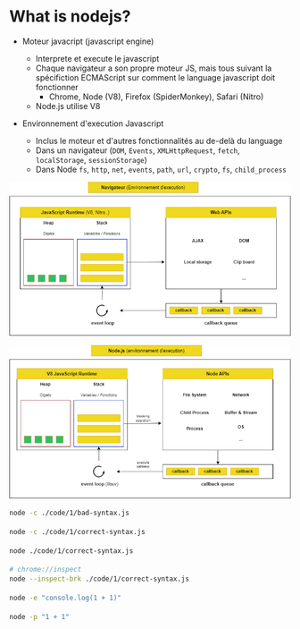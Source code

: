 # What is nodejs?

- Moteur javacript (javascript engine)

  - Interprete et execute le javascript
  - Chaque navigateur a son propre moteur JS, mais tous suivant la spécifiction ECMAScript sur comment le language javascript doit fonctionner
    - Chrome, Node (V8), Firefox (SpiderMonkey), Safari (Nitro)
  - Node.js utilise V8

- Environnement d'execution Javascript

  - Inclus le moteur et d'autres fonctionnalités au de-delà du language
  - Dans un navigateur (`DOM`, `Events`, `XMLHttpRequest`, `fetch`, `localStorage`, `sessionStorage`)
  - Dans Node `fs`, `http`, `net`, `events`, `path`, `url`, `crypto`, `fs`, `child_process`

![](./assets/js-on-browser.drawio.png)

![](./assets/js-on-node.drawio.png)

```bash
node -c ./code/1/bad-syntax.js

node -c ./code/1/correct-syntax.js

node ./code/1/correct-syntax.js

# chrome://inspect
node --inspect-brk ./code/1/correct-syntax.js

node -e "console.log(1 + 1)"

node -p "1 + 1"
```
